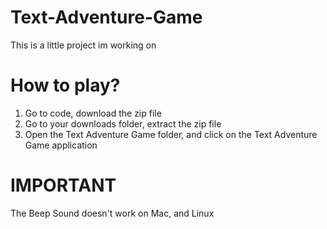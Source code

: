 # Text-Adventure-Game
This is a little project im working on

# How to play?
1. Go to code, download the zip file
2. Go to your downloads folder, extract the zip file
3. Open the Text Adventure Game folder, and click on the Text Adventure Game application

# IMPORTANT
 The Beep Sound doesn't work on Mac, and Linux 

